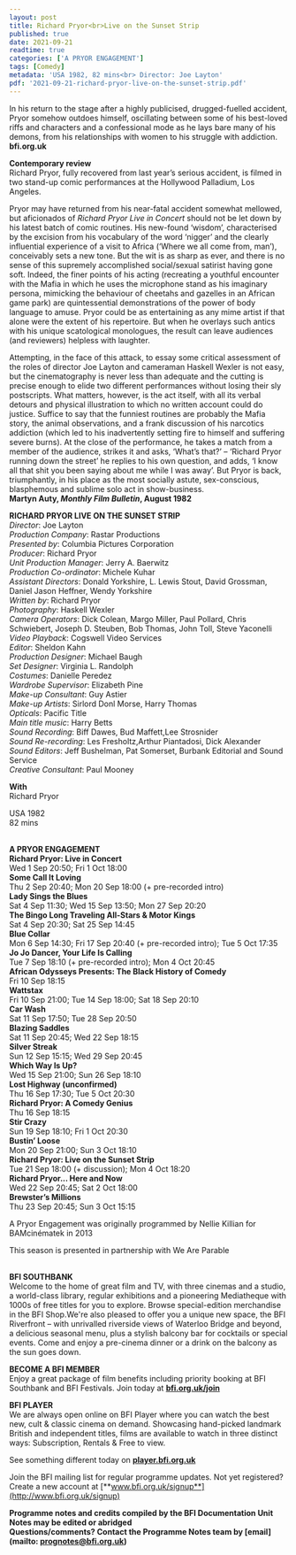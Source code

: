 ```yaml
---
layout: post
title: Richard Pryor<br>Live on the Sunset Strip
published: true
date: 2021-09-21
readtime: true
categories: ['A PRYOR ENGAGEMENT']
tags: [Comedy]
metadata: 'USA 1982, 82 mins<br> Director: Joe Layton'
pdf: '2021-09-21-richard-pryor-live-on-the-sunset-strip.pdf'
---
```


In his return to the stage after a highly publicised, drugged-fuelled accident, Pryor somehow outdoes himself, oscillating between some of his best-loved riffs and characters and a confessional mode as he lays bare many of his demons, from his relationships with women to his struggle with addiction.<br>
**bfi.org.uk**

**Contemporary review**<br>
Richard Pryor, fully recovered from last year’s serious accident, is filmed in two stand-up comic performances at the Hollywood Palladium, Los Angeles.

Pryor may have returned from his near-fatal accident somewhat mellowed, but aficionados of _Richard Pryor Live in Concert_ should not be let down by his latest batch of comic routines. His new-found ‘wisdom’, characterised by the excision from his vocabulary of the word ‘nigger’ and the clearly influential experience of a visit to Africa (‘Where we all come from, man’), conceivably sets a new tone. But the wit is as sharp as ever, and there is no sense of this supremely accomplished social/sexual satirist having gone soft. Indeed, the finer points of his acting (recreating a youthful encounter with the Mafia in which he uses the microphone stand as his imaginary persona, mimicking the behaviour of cheetahs and gazelles in an African game park) are quintessential demonstrations of the power of body language to amuse. Pryor could be as entertaining as any mime artist if that alone were the extent of his repertoire. But when he overlays such antics with his unique scatological monologues, the result can leave audiences (and reviewers) helpless with laughter.

Attempting, in the face of this attack, to essay some critical assessment of the roles of director Joe Layton and cameraman Haskell Wexler is not easy, but the cinematography is never less than adequate and the cutting is precise enough to elide two different performances without losing their sly postscripts. What matters, however, is the act itself, with all its verbal detours and physical illustration to which no written account could do justice. Suffice to say that the funniest routines are probably the Mafia story, the animal observations, and a frank discussion of his narcotics addiction (which led to his inadvertently setting fire to himself and suffering severe burns). At the close of the performance, he takes a match from a member of the audience, strikes it and asks, ‘What’s that?’ – ‘Richard Pryor running down the street’ he replies to his own question, and adds, ‘I know all that shit you been saying about me while I was away’. But Pryor is back, triumphantly, in his place as the most socially astute, sex-conscious, blasphemous and sublime solo act in show-business.<br>
**Martyn Auty, _Monthly Film Bulletin_, August 1982**<br>

**RICHARD PRYOR LIVE ON THE SUNSET STRIP**<br>
_Director_: Joe Layton  
_Production Company_: Rastar Productions  
_Presented by_: Columbia Pictures Corporation  
_Producer_: Richard Pryor  
_Unit Production Manager_: Jerry A. Baerwitz  
_Production Co-ordinator_: Michele Kuhar  
_Assistant Directors_: Donald Yorkshire, L. Lewis Stout, David Grossman, Daniel Jason Heffner, Wendy Yorkshire  
_Written by_: Richard Pryor  
_Photography_: Haskell Wexler  
_Camera Operators_: Dick Colean, Margo Miller, Paul Pollard, Chris Schwiebert, Joseph D. Steuben, Bob Thomas, John Toll, Steve Yaconelli  
_Video Playback_: Cogswell Video Services  
_Editor_: Sheldon Kahn  
_Production Designer_: Michael Baugh  
_Set Designer_: Virginia L. Randolph  
_Costumes_: Danielle Peredez  
_Wardrobe Supervisor_: Elizabeth Pine  
_Make-up Consultant_: Guy Astier  
_Make-up Artists_: Sirlord Donl Morse, Harry Thomas  
_Opticals_: Pacific Title  
_Main title music_: Harry Betts  
_Sound Recording_: Biff Dawes, Bud Maffett,Lee Strosnider  
_Sound Re-recording_: Les Fresholtz,Arthur Piantadosi, Dick Alexander  
_Sound Editors_: Jeff Bushelman, Pat Somerset, Burbank Editorial and Sound Service  
_Creative Consultant_: Paul Mooney

**With**<br>
Richard Pryor<br>

USA 1982<br>
82 mins<br>
<br>

**A PRYOR ENGAGEMENT**<br>
**Richard Pryor: Live in Concert**<br>
Wed 1 Sep 20:50; Fri 1 Oct 18:00<br>
**Some Call It Loving**<br>
Thu 2 Sep 20:40; Mon 20 Sep 18:00 (+ pre-recorded intro)<br>
**Lady Sings the Blues**<br>
Sat 4 Sep 11:30; Wed 15 Sep 13:50; Mon 27 Sep 20:20<br>
**The Bingo Long Traveling All-Stars & Motor Kings**<br>
Sat 4 Sep 20:30; Sat 25 Sep 14:45<br>
**Blue Collar**<br>
Mon 6 Sep 14:30; Fri 17 Sep 20:40 (+ pre-recorded intro); Tue 5 Oct 17:35<br>
**Jo Jo Dancer, Your Life Is Calling**<br>
Tue 7 Sep 18:10 (+ pre-recorded intro); Mon 4 Oct 20:45<br>
**African Odysseys Presents: The Black History of Comedy**<br>
Fri 10 Sep 18:15<br>
**Wattstax**<br>
Fri 10 Sep 21:00; Tue 14 Sep 18:00; Sat 18 Sep 20:10<br>
**Car Wash**<br>
Sat 11 Sep 17:50; Tue 28 Sep 20:50<br>
**Blazing Saddles**<br>
Sat 11 Sep 20:45; Wed 22 Sep 18:15<br>
**Silver Streak**<br>
Sun 12 Sep 15:15; Wed 29 Sep 20:45<br>
**Which Way Is Up?**<br>
Wed 15 Sep 21:00; Sun 26 Sep 18:10<br>
**Lost Highway (unconfirmed)**<br>
Thu 16 Sep 17:30; Tue 5 Oct 20:30<br>
**Richard Pryor: A Comedy Genius**<br>
Thu 16 Sep 18:15<br>
**Stir Crazy**<br>
Sun 19 Sep 18:10; Fri 1 Oct 20:30<br>
**Bustin’ Loose**<br>
Mon 20 Sep 21:00; Sun 3 Oct 18:10<br>
**Richard Pryor: Live on the Sunset Strip**<br>
Tue 21 Sep 18:00 (+ discussion); Mon 4 Oct 18:20<br>
**Richard Pryor... Here and Now**<br>
Wed 22 Sep 20:45; Sat 2 Oct 18:00<br>
**Brewster’s Millions**<br>
Thu 23 Sep 20:45; Sun 3 Oct 15:15<br>

A Pryor Engagement was originally programmed by Nellie Killian for BAMcinématek in 2013<br>

This season is presented in partnership with We Are Parable<br>
<br>

**BFI SOUTHBANK**  
Welcome to the home of great film and TV, with three cinemas and a studio, a world-class library, regular exhibitions and a pioneering Mediatheque with 1000s of free titles for you to explore. Browse special-edition merchandise in the BFI Shop.We&#39;re also pleased to offer you a unique new space, the BFI Riverfront – with unrivalled riverside views of Waterloo Bridge and beyond, a delicious seasonal menu, plus a stylish balcony bar for cocktails or special events. Come and enjoy a pre-cinema dinner or a drink on the balcony as the sun goes down.  

**BECOME A BFI MEMBER**  
Enjoy a great package of film benefits including priority booking at BFI Southbank and BFI Festivals. Join today at [**bfi.org.uk/join**](http://www.bfi.org.uk/join)  

**BFI PLAYER**  
 We are always open online on BFI Player where you can watch the best new, cult &amp; classic cinema on demand. Showcasing hand-picked landmark British and independent titles, films are available to watch in three distinct ways: Subscription, Rentals &amp; Free to view.  

See something different today on [**player.bfi.org.uk**](https://player.bfi.org.uk)  

Join the BFI mailing list for regular programme updates. Not yet registered? Create a new account at [**www.bfi.org.uk/signup**](http://www.bfi.org.uk/signup)

**Programme notes and credits compiled by the BFI Documentation Unit  
Notes may be edited or abridged  
Questions/comments? Contact the Programme Notes team by [email](mailto: prognotes@bfi.org.uk)**
<!--stackedit_data:
eyJoaXN0b3J5IjpbLTE3MjgyNzE3NDZdfQ==
-->